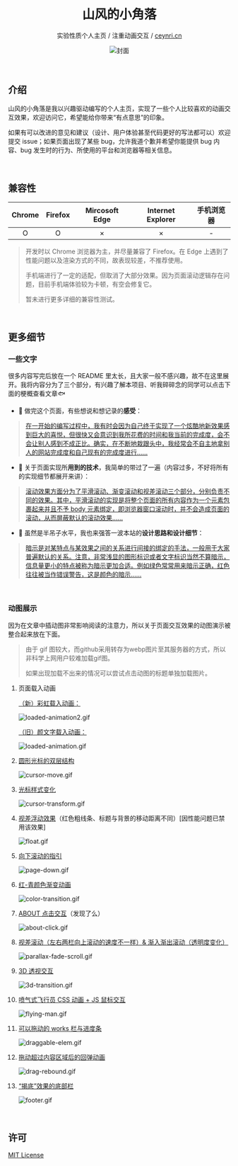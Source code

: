 <div align="center">
  <h1>山风的小角落</h1>
  <p>实验性质个人主页 / 注重动画交互 / <a href="https://www.ceynri.cn/" target="_blank">ceynri.cn</a></p>
  <img src="https://i.loli.net/2020/02/28/VhjGPQi5S7HRpgy.jpg" alt="封面"/>
</div>

<br>
<br>

## 介绍

山风的小角落是我以兴趣驱动编写的个人主页，实现了一些个人比较喜欢的动画交互效果，欢迎访问它，希望能给你带来“有点意思”的印象。

如果有可以改进的意见和建议（设计、用户体验甚至代码更好的写法都可以）欢迎提交 issue；如果页面出现了某些 bug，允许我道个歉并希望你能提供 bug 内容、bug 发生时的行为、所使用的平台和浏览器等相关信息。

<br>

## 兼容性

| Chrome | Firefox | Mircosoft Edge | Internet Explorer | 手机浏览器 |
| :----: | :-----: | :------------: | :---------------: | :--------: |
|   O    |    O    |       ×        |         ×         |     -      |

> 开发时以 Chrome 浏览器为主，并尽量兼容了 Firefox。在 Edge 上遇到了性能问题以及渲染方式的不同，故表现较差，不推荐使用。
> 
> 手机端进行了一定的适配，但取消了大部分效果。因为页面滚动逻辑存在问题，目前手机端体验较为卡顿，有空会修复它。
> 
> 暂未进行更多详细的兼容性测试。

<br>

## 更多细节

### 一些文字

很多内容写完后放在一个 README 里太长，且大家一般不感兴趣，故不在这里展开。我将内容分为了三个部分，有兴趣了解本项目、听我碎碎念的同学可以点击下面的梗概查看文章🐟

- 🚩 做完这个页面，有些想说和想记录的**感受**：

> [在一开始的编写过程中，我有时会因为自己终于实现了一个炫酷地新效果感到巨大的喜悦，但很快又会意识到我所花费的时间和我当前的完成度，会不会让别人感到不成正比。确实，在不断地栽跟头中，我经常会不自主地拿别人的网站完成度和自己现有的完成度进行......](./article/summary.md)

- 🔨 关于页面实现所**用到的技术**，我简单的带过了一遍（内容过多，不好将所有的实现细节都展开来讲）：

> [滚动效果方面分为了平滑滚动、渐变滚动和视差滚动三个部分，分别负责不同的效果。其中，平滑滚动的实现是将整个页面的所有内容作为一个元素包裹起来并且不予 body 元素绑定，即浏览器窗口滚动时，并不会造成页面的滚动，从而屏蔽默认的滚动效果......](./article/technical-points.md)

- 🎨 虽然是半吊子水平，我也来强答一波本站的**设计思路和设计细节**：

> [暗示是对某特点与某效果之间的关系进行间接的绑定的手法，一般用于大家普遍默认的关系。注意，非常浅显的图形标识或者文字标识当然不算暗示，信息量更小的特点被称为暗示更加合适。例如绿色常常用来暗示正确，红色往往被当作错误警告，这是颜色的暗示......](./article/design-ideas.md)

<br>

### 动图展示

因为在文章中插动图非常影响阅读的注意力，所以关于页面交互效果的动图演示被整合起来放在下面。

> 由于 gif 图较大，而github采用转存为webp图片至其服务器的方式，所以非科学上网用户较难加载gif图。
> 
> 如果出现加载不出来的情况可以尝试点击动图的标题单独加载图片。

1. 页面载入动画

    [（新）彩虹载入动画：](https://i.loli.net/2020/04/13/O9xon4HJ36eAbaP.gif)

    ![loaded-animation2.gif](https://i.loli.net/2020/04/13/O9xon4HJ36eAbaP.gif)
    
    [（旧）颜文字载入动画：](https://i.loli.net/2020/03/01/RWj3kGxiNzvMyPU.gif)

    ![loaded-animation.gif](https://i.loli.net/2020/03/01/RWj3kGxiNzvMyPU.gif)

2. [圆形光标的双层结构](https://i.loli.net/2020/02/27/GCj84SvNfqRQFcY.gif)

    ![cursor-move.gif](https://i.loli.net/2020/02/27/GCj84SvNfqRQFcY.gif)

3. [光标样式变化](https://i.loli.net/2020/02/27/xFQikNLCJOXHgsA.gif)

    ![cursor-transform.gif](https://i.loli.net/2020/02/27/xFQikNLCJOXHgsA.gif)

4. [视差浮动效果](https://i.loli.net/2020/02/27/hu5I7tTRLCzqD1F.gif)（红色粗线条、标题与背景的移动距离不同）[因性能问题已禁用该效果]

    ![float.gif](https://i.loli.net/2020/02/27/hu5I7tTRLCzqD1F.gif)

5. [向下滚动的指引](https://i.loli.net/2020/02/27/M5REnATWa4kOXhg.gif)

    ![page-down.gif](https://i.loli.net/2020/02/27/M5REnATWa4kOXhg.gif)

6. [红-青颜色渐变动画](https://i.loli.net/2020/02/27/1xKfrjNCFnvEBi4.gif)

    ![color-transition.gif](https://i.loli.net/2020/02/27/1xKfrjNCFnvEBi4.gif)

7. [ABOUT 点击交互](https://i.loli.net/2020/02/27/HNCbyFKarpom4YQ.gif)（发现了么）

    ![about-click.gif](https://i.loli.net/2020/02/27/HNCbyFKarpom4YQ.gif)

8. [视差滚动（左右两栏向上滚动的速度不一样）& 渐入渐出滚动（透明度变化）](https://i.loli.net/2020/02/27/c6V8JRixWQ4AgIK.gif)

    ![parallax-fade-scroll.gif](https://i.loli.net/2020/02/27/c6V8JRixWQ4AgIK.gif)

9. [3D 透视交互](https://i.loli.net/2020/02/27/1YWfMpsOVdlz68T.gif)

    ![3d-transition.gif](https://i.loli.net/2020/02/27/1YWfMpsOVdlz68T.gif)

10. [喷气式飞行员 CSS 动画 + JS 鼠标交互](https://i.loli.net/2020/02/27/HEhTJ8PBZe7d5CO.gif)

    ![flying-man.gif](https://i.loli.net/2020/02/27/HEhTJ8PBZe7d5CO.gif)

11. [可以拖动的 works 栏与进度条](https://i.loli.net/2020/02/27/fPLZaG59rtlxp8X.gif)

    ![draggable-elem.gif](https://i.loli.net/2020/02/27/fPLZaG59rtlxp8X.gif)

12. [拖动超过内容区域后的回弹动画](https://i.loli.net/2020/02/27/TSYQwcb3AeiVn8v.gif)

    ![drag-rebound.gif](https://i.loli.net/2020/02/27/TSYQwcb3AeiVn8v.gif)

13. [“揭底”效果的底部栏](https://i.loli.net/2020/02/27/1rXCWzGTmnSgQqF.gif)

    ![footer.gif](https://i.loli.net/2020/02/27/1rXCWzGTmnSgQqF.gif)

<br>

## 许可

[MIT License](./LICENSE)

<br>
